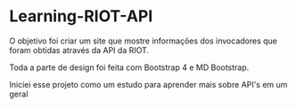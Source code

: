 # Learning-RIOT-API
O objetivo foi criar um site que mostre informações dos invocadores que foram obtidas através da API da RIOT.

Toda a parte de design foi feita com Bootstrap 4 e MD Bootstrap.

Iniciei esse projeto como um estudo para aprender mais sobre API's em um geral
